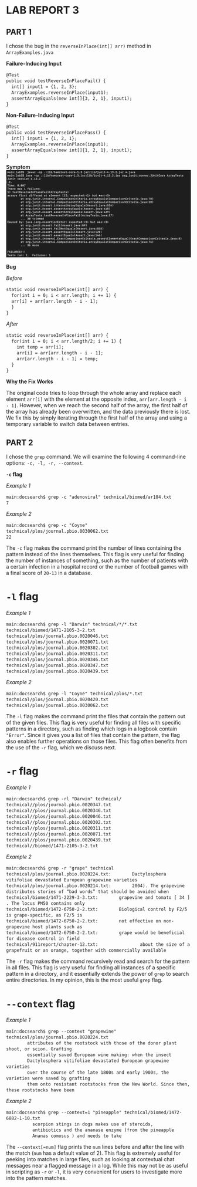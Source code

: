 # LAB REPORT 3

## PART 1
I chose the bug in the ```reverseInPlace(int[] arr)``` method in ```ArrayExamples.java```

**Failure-Inducing Input**
```
@Test
public void testReverseInPlaceFail() {
  int[] input1 = {1, 2, 3};
  ArrayExamples.reverseInPlace(input1);
  assertArrayEquals(new int[]{3, 2, 1}, input1);
}
```

**Non-Failure-Inducing Input**
```
@Test 
public void testReverseInPlacePass() {
  int[] input1 = {1, 2, 1};
  ArrayExamples.reverseInPlace(input1);
  assertArrayEquals(new int[]{1, 2, 1}, input1);
}
```

**Symptom**
![Symptom](/lab3symptoms.png)

**Bug**

*Before*
```
static void reverseInPlace(int[] arr) {
  for(int i = 0; i < arr.length; i += 1) {
  arr[i] = arr[arr.length - i - 1];
  }
}
```
*After*
```
static void reverseInPlace(int[] arr) {
  for(int i = 0; i < arr.length/2; i += 1) {
    int temp = arr[i];
    arr[i] = arr[arr.length - i - 1];
    arr[arr.length - i - 1] = temp;
  }
}
```

**Why the Fix Works**

The original code tries to loop through the whole array and replace each element ```arr[i]``` with the element at the opposite index, ```arr[arr.length - i - 1]```. However, when we reach the second half of the array, the first half of the array has already been overwritten, and the data previously there is lost. We fix this by simply iterating through the first half of the array and using a temporary variable to switch data between entries.

## PART 2

I chose the ```grep``` command. We will examine the following 4 command-line options: ```-c, -l, -r, --context```.

__**```-c``` flag**__

*Example 1*
```
main:docsearch$ grep -c "adenoviral" technical/biomed/ar104.txt
7
```

*Example 2*
```
main:docsearch$ grep -c "Coyne" technical/plos/journal.pbio.0030062.txt
22
```

The ```-c``` flag makes the command print the number of lines containing the pattern instead of the lines themselves. This flag is very useful for finding the number of instances of something, such as the number of patients with a certain infection in a hospital record or the number of football games with a final score of ```20-13``` in a database.

# ```-l``` flag

*Example 1*
```
main:docsearch$ grep -l "Darwin" technical/*/*.txt
technical/biomed/1471-2105-3-2.txt
technical/plos/journal.pbio.0020046.txt
technical/plos/journal.pbio.0020071.txt
technical/plos/journal.pbio.0020302.txt
technical/plos/journal.pbio.0020311.txt
technical/plos/journal.pbio.0020346.txt
technical/plos/journal.pbio.0020347.txt
technical/plos/journal.pbio.0020439.txt

```

*Example 2*
```
main:docsearch$ grep -l "Coyne" technical/plos/*.txt                   
technical/plos/journal.pbio.0020420.txt
technical/plos/journal.pbio.0030062.txt
```

The ```-l``` flag makes the command print the files that contain the pattern out of the given files. This flag is very useful for finding all files with specific patterns in a directory, such as finding which logs in a logbook contain ```"Error"```. Since it gives you a list of files that contain the pattern, the flag also enables further operations on those files. This flag often benefits from the use of the ```-r``` flag, which we discuss next.

# ```-r``` flag

*Example 1*
```
main:docsearch$ grep -rl "Darwin" technical/       
technical//plos/journal.pbio.0020347.txt
technical//plos/journal.pbio.0020346.txt
technical//plos/journal.pbio.0020046.txt
technical//plos/journal.pbio.0020302.txt
technical//plos/journal.pbio.0020311.txt
technical//plos/journal.pbio.0020071.txt
technical//plos/journal.pbio.0020439.txt
technical//biomed/1471-2105-3-2.txt
```

*Example 2*
```
main:docsearch$ grep -r "grape" technical
technical/plos/journal.pbio.0020224.txt:        Dactylosphera vitifoliae devastated European grapewine varieties
technical/plos/journal.pbio.0020214.txt:        2004). The grapevine distributes stories of “bad words” that should be avoided when
technical/biomed/1471-2229-3-3.txt:        grapevine and tomato [ 34 ] . The locus PM50 contains only
technical/biomed/1472-6750-2-2.txt:        Biological control by F2/5 is grape-specific, as F2/5 is
technical/biomed/1472-6750-2-2.txt:        not effective on non-grapevine host plants such as 
technical/biomed/1472-6750-2-2.txt:        grape would be beneficial for disease control in field
technical/911report/chapter-12.txt:                about the size of a grapefruit or an orange, together with commercially available
```

The ```-r``` flag makes the command recursively read and search for the pattern in all files. This flag is very useful for finding all instances of a specific pattern in a directory, and it essentially extends the power of ```grep``` to search entire directories. In my opinion, this is the most useful ```grep``` flag.

# ```--context``` flag

*Example 1*
```
main:docsearch$ grep --context "grapewine" technical/plos/journal.pbio.0020224.txt
        attributes of the rootstock with those of the donor plant shoot, or scion. Grafting
        essentially saved European wine making: when the insect 
        Dactylosphera vitifoliae devastated European grapewine varieties
        over the course of the late 1800s and early 1900s, the varieties were saved by grafting
        them onto resistant rootstocks from the New World. Since then, these rootstocks have been
```

*Example 2*
```
main:docsearch$ grep --context=1 "pineapple" technical/biomed/1472-6882-1-10.txt
          scorpion stings in dogs makes use of steroids,
          antibiotics and the ananase enzyme (from the pineapple 
          Ananas comosus ) and needs to take
```

The ```--context[=num]``` flag prints the ```num``` lines before and after the line with the match (```num``` has a default value of 2). This flag is extremely useful for peeking into matches in large files, such as looking at contextual chat messages near a flagged message in a log. While this may not be as useful in scripting as ```-r``` or ```-l```, it is very convenient for users to investigate more into the pattern matches.

